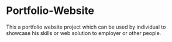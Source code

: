 # Portfolio-Website
This a portfolio website project which can be used by individual to showcase his skills or web solution to employer or other people.
